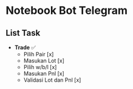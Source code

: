 # Notebook Bot Telegram

## List Task

- **Trade** ✅
  - Pilih Pair [x]
  - Masukan Lot [x]
  - Pilih w/b/l [x]
  - Masukan Pnl [x]
  - Validasi Lot dan Pnl [x]

